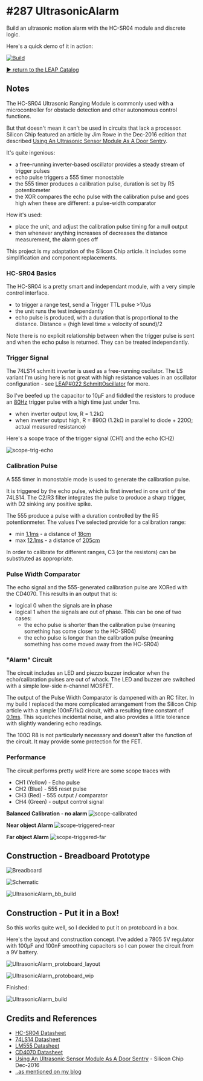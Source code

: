 # #287 UltrasonicAlarm

Build an ultrasonic motion alarm with the HC-SR04 module and discrete logic.

Here's a quick demo of it in action:

[![Build](./assets/UltrasonicAlarm_build.jpg?raw=true)](http://www.youtube.com/watch?v=18vaX6bmDes)

[:arrow_forward: return to the LEAP Catalog](http://leap.tardate.com)

## Notes

The HC-SR04 Ultrasonic Ranging Module is commonly used with a microcontroller for obstacle detection and other autonomous control functions.

But that doesn't mean it can't be used in circuits that lack a processor.
Silicon Chip featured an article by Jim Rowe in the Dec-2016 edition that described
[Using An Ultrasonic Sensor Module As A Door Sentry](http://www.siliconchip.com.au/Issue/2016/December/Using+An+Ultrasonic+Sensor+Module+As+A+Door+Sentry).

It's quite ingenious:

* a free-running inverter-based oscillator provides a steady stream of trigger pulses
* echo pulse triggers a 555 timer monostable
* the 555 timer produces a calibration pulse, duration is set by R5 potentiometer
* the XOR compares the echo pulse with the calibration pulse and goes high when these are different: a pulse-width comparator

How it's used:

* place the unit, and adjust the calibration pulse timing for a null output
* then whenever anything increases of decreases the distance measurement, the alarm goes off

This project is my adaptation of the Silicon Chip article. It includes some simplification and component replacements.

### HC-SR04 Basics

The HC-SR04 is a pretty smart and independant module, with a very simple control interface.

* to trigger a range test, send a Trigger TTL pulse >10µs
* the unit runs the test independantly
* echo pulse is produced, with a duration that is proportional to the distance. Distance = (high level time × velocity of sound)/2

Note there is no explicit relationship between when the trigger pulse is sent and when the echo pulse is returned.
They can be treated independantly.

### Trigger Signal

The 74LS14 schmitt inverter is used as a free-running oscilator. The LS variant I'm using here is not great with high resistance values
in an oscillator configuration - see [LEAP#022 SchmittOscillator](../SchmittOscillator) for more.

So I've beefed up the capacitor to 10µF and fiddled the resistors to produce an
[80Hz](http://www.wolframalpha.com/input/?i=2%2F((1.2+*+10%C2%B5F+*+1.2k%CE%A9)+%2B+(1.2+*+10%C2%B5F+*+890%CE%A9)))
trigger pulse with a high time just under 1ms.

* when inverter output low, R = 1.2kΩ
* when inverter output high, R = 890Ω (1.2kΩ in parallel to diode + 220Ω; actual measured resistance)

Here's a scope trace of the trigger signal (CH1) and the echo (CH2)

![scope-trig-echo](./assets/scope-trig-echo.gif?raw=true)

### Calibration Pulse

A 555 timer in monostable mode is used to generate the calibration pulse.

It is triggered by the echo pulse, which is first inverted in one unit of the 74LS14.
The C2/R3 filter integrates the pulse to produce a sharp trigger, with D2 sinking any positive spike.

The 555 produce a pulse with a duration controlled by the R5 potentionmeter.
The values I've selected provide for a calibration range:

* min [1.1ms](http://visual555.tardate.com/?mode=monostable&r1=10&c=0.1) -  a distance of [18cm](http://www.wolframalpha.com/input/?i=0.0011+*+340%2F2)
* max [12.1ms](http://visual555.tardate.com/?mode=monostable&r1=110&c=0.1) - a distance of [205cm](http://www.wolframalpha.com/input/?i=0.0121+*+340%2F2)

In order to calibrate for different ranges, C3 (or the resistors) can be substituted as appropriate.

### Pulse Width Comparator

The echo signal and the 555-generated calibration pulse are XORed with the CD4070. This results in an output that is:

* logical 0 when the signals are in phase
* logical 1 when the signals are out of phase. This can be one of two cases:
  - the echo pulse is shorter than the calibration pulse (meaning something has come closer to the HC-SR04)
  - the echo pulse is longer than the calibration pulse (meaning something has come moved away from the HC-SR04)

### "Alarm" Circuit

The circuit includes an LED and piezzo buzzer indicator when the echo/calibration pulses are out of whack.
The LED and buzzer are switched with a simple low-side n-channel MOSFET.

The output of the Pulse Width Comparator is dampened with an RC filter.
In my build I replaced the more complicated arrangement from the Silicon Chip article with a simple 100nF/1kΩ
circuit, with a resulting time constant of [0.1ms](http://www.wolframalpha.com/input/?i=100nF+*+1k%CE%A9).
This squelches incidental noise, and also provides a little tolerance with slightly wandering echo readings.

The 100Ω R8 is not particularly necessary and doesn't alter the function of the circuit.
It may provide some protection for the FET.

### Performance

The circuit performs pretty well! Here are some scope traces with

* CH1 (Yellow) - Echo pulse
* CH2 (Blue) - 555 reset pulse
* CH3 (Red) - 555 output / comparator
* CH4 (Green) - output control signal


**Balanced Calibration - no alarm**
![scope-calibrated](./assets/scope-calibrated.gif?raw=true)

**Near object Alarm**
![scope-triggered-near](./assets/scope-triggered-near.gif?raw=true)

**Far object Alarm**
![scope-triggered-far](./assets/scope-triggered-far.gif?raw=true)

## Construction - Breadboard Prototype

![Breadboard](./assets/UltrasonicAlarm_bb.jpg?raw=true)

![Schematic](./assets/UltrasonicAlarm_schematic.jpg?raw=true)

![UltrasonicAlarm_bb_build](./assets/UltrasonicAlarm_bb_build.jpg?raw=true)

## Construction - Put it in a Box!

So this works quite well, so I decided to put it on protoboard in a box.

Here's the layout and construction concept.
I've added a 7805 5V regulator with 100µF and 100nF smoothing capacitors so I can power the circuit from a 9V battery.

![UltrasonicAlarm_protoboard_layout](./assets/UltrasonicAlarm_protoboard_layout.jpg?raw=true)

![UltrasonicAlarm_protoboard_wip](./assets/UltrasonicAlarm_protoboard_wip.jpg?raw=true)

Finished:

![UltrasonicAlarm_build](./assets/UltrasonicAlarm_build.jpg?raw=true)

## Credits and References
* [HC-SR04 Datasheet](http://www.micropik.com/PDF/HCSR04.pdf)
* [74LS14 Datasheet](http://www.futurlec.com/74LS/74LS14.shtml)
* [LM555 Datasheet](http://www.futurlec.com/Linear/LM555CN.shtml)
* [CD4070 Datasheet](http://www.futurlec.com/4000Series/CD4070.shtml)
* [Using An Ultrasonic Sensor Module As A Door Sentry](http://www.siliconchip.com.au/Issue/2016/December/Using+An+Ultrasonic+Sensor+Module+As+A+Door+Sentry) - Silicon Chip Dec-2016
* [..as mentioned on my blog](https://blog.tardate.com/2017/05/leap287-ultrasonic-alarm.html)
